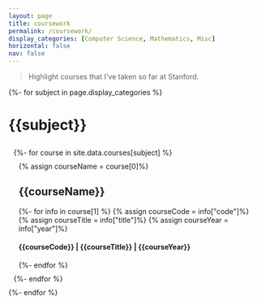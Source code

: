 ```yaml
---
layout: page
title: coursework
permalink: /coursework/
display_categories: [Computer Science, Mathematics, Misc]
horizontal: false
nav: false
---
```


> Highlight courses that I've taken so far at Stanford.
<div class="coursework">
{%- for subject in page.display_categories %}
    <h1 style="font-weight:bold;"> {{subject}} </h1>
    <div class="course" style="padding: 10px;">
    {%- for course in site.data.courses[subject] %}
    <div class="course" style="padding: 10px;">
        {% assign courseName = course[0]%}
        <h2> {{courseName}} </h2>
        {%- for info in course[1] %}
            {% assign courseCode = info["code"]%}
            {% assign courseTitle = info["title"]%}
            {% assign courseYear = info["year"]%}
            <h4> {{courseCode}} | {{courseTitle}} | {{courseYear}} </h4>
        {%- endfor %}
    </div>
    {%- endfor %}
    </div>
{%- endfor %}
</div>